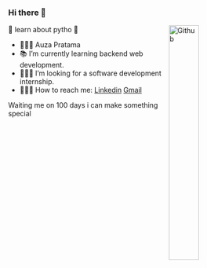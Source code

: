 ### Hi there 👋

<img width="35%" align="right" alt="Github" src="https://github.com/afuza/flash-center-website/blob/main/working-hard.gif?raw=true" />

👊 learn about pytho 👊

- 👨🏻‍🎓 Auza Pratama
- 📚 I’m currently learning  backend web development.
- 👨🏻‍🔬 I’m looking for a software development internship.
- 👨🏻‍💻 How to reach me: [Linkedin](linkedin.com/in/afuzapratama/) [Gmail](mailto:bitasatu@gmail.com)

Waiting me on 100 days i can make something special 
